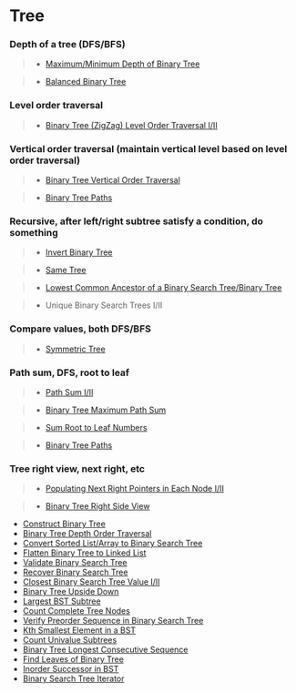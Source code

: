 # Tree

### Depth of a tree (DFS/BFS)

> * [Maximum/Minimum Depth of Binary Tree](depth_of_binary_tree.md)

> * [Balanced Binary Tree](balanced_binary_tree.md)

### Level order traversal

> * [Binary Tree (ZigZag) Level Order Traversal I/II](binary_tree_level_order_traversal.md)

### Vertical order traversal (maintain vertical level based on level order traversal)

> * [Binary Tree Vertical Order Traversal](binary_tree_vertical_order_traversal.md)

> * [Binary Tree Paths](binary_tree_paths.md)

### Recursive, after left/right subtree satisfy a condition, do something
 
> * [Invert Binary Tree](invert_binary_tree.md)

> * [Same Tree](same_tree.md)

> * [Lowest Common Ancestor of a Binary Search Tree/Binary Tree](lowest_common_ancestor_of_a_binary_search_tree.md)

> * Unique Binary Search Trees I/II

### Compare values, both DFS/BFS

> * [Symmetric Tree](symmetric_tree.md)

### Path sum, DFS, root to leaf

> * [Path Sum I/II](path_sum.md)

> * [Binary Tree Maximum Path Sum](path_sum.md)

> * [Sum Root to Leaf Numbers](sum_root_to_leaf_numbers.md)

> * [Binary Tree Paths](binary_tree_paths.md)

### Tree right view, next right, etc

> * [Populating Next Right Pointers in Each Node I/II](populating_next_right_pointers_in_each_node.md)

> * [Binary Tree Right Side View](binary_tree_right_side_view.md)

* [Construct Binary Tree](construct_binary_tree.md)
* [Binary Tree Depth Order Traversal](binary_tree_depth_order_traversal.md)
* [Convert Sorted List/Array to Binary Search Tree ](convert_sorted_listarray_to_binary_search_tree.md)
* [Flatten Binary Tree to Linked List](flatten_binary_tree_to_linked_list.md)
* [Validate Binary Search Tree](validate_binary_search_tree.md)
* [Recover Binary Search Tree](recover_binary_search_tree.md)
* [Closest Binary Search Tree Value I/II](closest_binary_search_tree_value.md)
* [Binary Tree Upside Down](binary_tree_upside_down.md)
* [Largest BST Subtree](largest_bst_subtree.md)
* [Count Complete Tree Nodes](count_complete_tree_nodes.md)
* [Verify Preorder Sequence in Binary Search Tree](verify_preorder_sequence_in_binary_search_tree.md)
* [Kth Smallest Element in a BST](kth_smallest_element_in_a_bst.md)
* [Count Univalue Subtrees](count_univalue_subtrees.md)
* [Binary Tree Longest Consecutive Sequence](binary_tree_longest_consecutive_sequence.md)
* [Find Leaves of Binary Tree](find_leaves_of_binary_tree.md)
* [Inorder Successor in BST](inorder_successor_in_bst.md)
* [Binary Search Tree Iterator](binary_search_tree_iterator.md)
